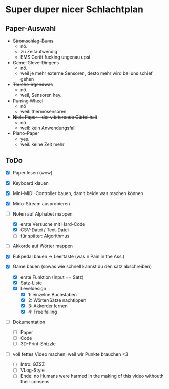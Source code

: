 # Super duper nicer Schlachtplan

## Paper-Auswahl

- ~~Stromschlag-Bums~~
  - nö.
  - zu Zeitaufwendig
  - EMS Gerät fucking ungenau upsi
- ~~Game-Glove-Dingens~~
  - nö.
  - weil je mehr externe Sensoren, desto mehr wird bei uns schief gehen
- ~~Touche-irgendwas~~
  - nö.
  - weil, Sensoren hey.
- ~~Purring Wheel~~
  - nö
  - weil: thermosensoren
- ~~Niels Paper - der vibrierende Gürtel halt~~
  - nö
  - weil: kein Anwendungsfall
- Piano-Paper
  - yes.
  - weil: keine Zeit mehr

## ToDo

* [X] Paper lesen (wow)
* [X] Keyboard klauen
* [X] Mini-MIDI-Controller bauen, damit beide was machen können
* [X] Mido-Stream ausprobieren
* [ ] Noten auf Alphabet mappen

  * [X] erste Versuche mit Hard-Code
  * [X] CSV-Datei / Text-Datei
  * [ ] für später: Algorithmus
* [ ] Akkorde auf Wörter mappen
* [X] Fußpedal bauen -> Leertaste (was n Pain in the Ass.)
* [X] Game bauen (sowas wie schnell kannst du den satz abschreiben)

  * [X] erste Funktion (Input  == Satz)
  * [X] Satz-Liste
  * [X] Leveldesign
    * [X] 1: einzelne Buchstaben
    * [X] 2: Wörter/Sätze nachtippen
    * [X] 3: Akkorder lernen
    * [X] 4: Free falling
* [ ] Dokumentation

  * [ ] Paper
  * [ ] Code
  * [ ] 3D-Print-Shizzle
* [ ] voll fettes Video machen, weil wir Punkte brauchen <3

  * [ ] Intro: GZSZ
  * [ ] VLog-Style
  * [ ] Ende: no Humans were harmed in the making of this video withouth their consens
